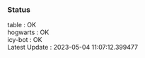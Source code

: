 ### Status


table : OK  
hogwarts : OK  
icy-bot : OK  
Latest Update : 2023-05-04 11:07:12.399477
